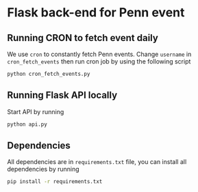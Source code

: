 # Flask back-end for Penn event


## Running CRON to fetch event daily

We use `cron` to constantly fetch Penn events. Change `username` in `cron_fetch_events`
then run cron job by using the following script

```sh
python cron_fetch_events.py
```


## Running Flask API locally

Start API by running

```sh
python api.py
```


## Dependencies

All dependencies are in `requirements.txt` file, you can install all dependencies by running

```sh
pip install -r requirements.txt
```